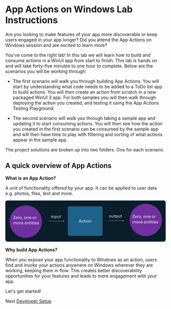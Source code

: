 # App Actions on Windows Lab Instructions
Are you looking to make features of your app more discoverable or keep users engaged in your app longer? Did you attend the App Actions on Windows session and are excited to learn more? 

You've come to the right lab! In this lab we will learn how to build and consume actions in a WinUI app from start to finish. This lab is hands on and will take forty-five minutes to one hour to complete. Below are the scenarios you will be working through:

- The first scenario will walk you through building App Actions. You will start by understanding what code needs to be added to a ToDo list app to build actions. You will then create an action from scratch in a new packaged WinUI 3 app. For both samples you will then walk through deploying the action you created, and testing it using the App Actions Testing Playground.
  
- The second scenario will walk you through taking a sample app and updating it to start consuming actions. You will then see how the action you created in the first scenario can be consumed by the sample app and will then have time to play with filtering and sorting of what actions appear in the sample app. 

The project solutions are broken up into two folders. One for each scenario.

## A quick overview of App Actions

**What is an App Action?**

 A unit of functionality offered by your app. It can be applied to user data e.g. photos, files, text and more.
 
 ![image](/img/ActionEntities.png)


**Why build App Actions?** 

When you expose your app functionality to Windows as an action, users find and invoke your actions anywhere on Windows wherever they are working, keeping them in flow. This creates better discoverability opportunities for your features and leads to more engagement with your app. 

Let's get started! 

Next [Developer Setup](./2-dev-setup.md)
